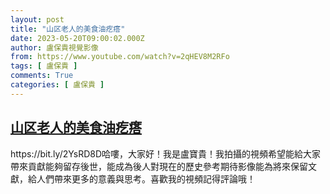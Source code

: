 ```yaml
---
layout: post
title: "山区老人的美食油疙瘩"
date: 2023-05-20T09:00:02.000Z
author: 盧保貴視覺影像
from: https://www.youtube.com/watch?v=2qHEV8M2RFo
tags: [ 盧保貴 ]
comments: True
categories: [ 盧保貴 ]
---
```

<!--1684573202000-->
[山区老人的美食油疙瘩](https://www.youtube.com/watch?v=2qHEV8M2RFo)
------

<div>
https://bit.ly/2YsRD8D哈嘍，大家好！我是盧寶貴！我拍攝的視頻希望能給大家帶來貢獻能夠留存後世，能成為後人對現在的歷史參考期待影像能為將來保留文獻，給人們帶來更多的意義與思考。喜歡我的視頻記得評論哦！
</div>
